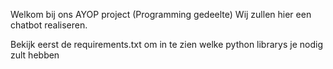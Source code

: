 Welkom bij ons AYOP project (Programming gedeelte)
Wij zullen hier een chatbot realiseren.

Bekijk eerst de requirements.txt om in te zien welke python librarys je nodig zult hebben